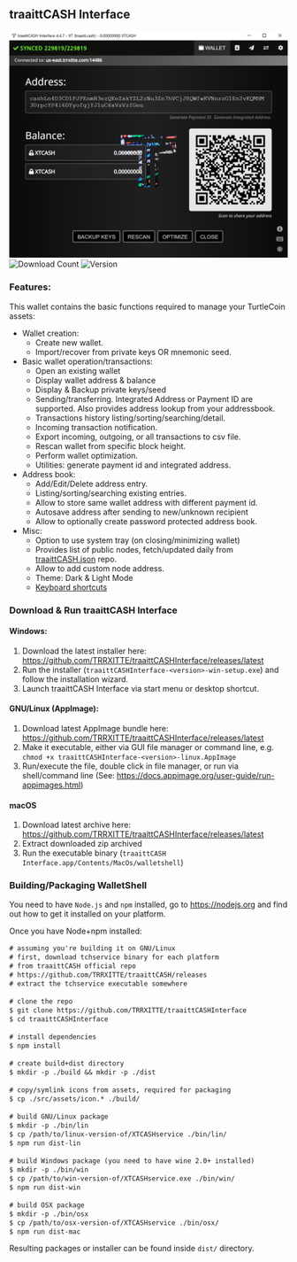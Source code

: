 ## traaittCASH Interface 

![traaittCASH Interface](https://github.com/TRRXITTE/traaittCASHInterface/blob/master/docs/XTCASH.png "traaittCASH Interface XT")
![Download Count](https://img.shields.io/github/downloads/trrxitte/traaittcashinterface/total.svg)
![Version](https://img.shields.io/github/v/release/trrxitte/traaittcashinterface)

### Features:

This wallet contains the basic functions required to manage your TurtleCoin assets:

* Wallet creation:
  * Create new wallet.
  * Import/recover from private keys OR mnemonic seed.
* Basic wallet operation/transactions:
  * Open an existing  wallet
  * Display wallet address & balance
  * Display & Backup private keys/seed
  * Sending/transferring. Integrated Address or Payment ID are supported. Also provides address lookup from your addressbook.
  * Transactions history listing/sorting/searching/detail.
  * Incoming transaction notification.
  * Export incoming, outgoing, or all transactions to csv file.
  * Rescan wallet from specific block height.
  * Perform wallet optimization.
  * Utilities: generate payment id and integrated address.
* Address book:
  * Add/Edit/Delete address entry.
  * Listing/sorting/searching existing entries.
  * Allow to store same wallet address with different payment id.
  * Autosave address after sending to new/unknown recipient
  * Allow to optionally create password protected address book.
* Misc:
  * Option to use system tray (on closing/minimizing wallet)
  * Provides list of public nodes, fetch/updated daily from [traaittCASH.json](https://github.com/TRRXITTE/traaittCASHnetworkserver/blob/master/traaittcash.json) repo.
  * Allow to add custom node address.
  * Theme: Dark & Light Mode
  * [Keyboard shortcuts](docs/shortcut.md)

### Download &amp; Run traaittCASH Interface

#### Windows:
1. Download the latest installer here: https://github.com/TRRXITTE/traaittCASHInterface/releases/latest
2. Run the installer (`traaittCASHInterface-<version>-win-setup.exe`) and follow the installation wizard.
3. Launch traaittCASH Interface via start menu or desktop shortcut.

#### GNU/Linux (AppImage):
1. Download latest AppImage bundle here: https://github.com/TRRXITTE/traaittCASHInterface/releases/latest
2. Make it executable, either via GUI file manager or command line, e.g. `chmod +x traaittCASHInterface-<version>-linux.AppImage`
3. Run/execute the file, double click in file manager, or run via shell/command line (See: https://docs.appimage.org/user-guide/run-appimages.html)

#### macOS
1. Download latest archive here: https://github.com/TRRXITTE/traaittCASHInterface/releases/latest
2. Extract downloaded zip archived
3. Run the executable binary (`traaittCASH Interface.app/Contents/MacOs/walletshell`)



### Building/Packaging WalletShell
You need to have `Node.js` and `npm` installed, go to https://nodejs.org and find out how to get it installed on your platform.

Once you have Node+npm installed:
```
# assuming you're building it on GNU/Linux
# first, download tchservice binary for each platform
# from traaittCASH official repo
# https://github.com/TRRXITTE/traaittCASH/releases
# extract the tchservice executable somewhere

# clone the repo
$ git clone https://github.com/TRRXITTE/traaittCASHInterface
$ cd traaittCASHInterface

# install dependencies
$ npm install

# create build+dist directory
$ mkdir -p ./build && mkdir -p ./dist

# copy/symlink icons from assets, required for packaging
$ cp ./src/assets/icon.* ./build/

# build GNU/Linux package
$ mkdir -p ./bin/lin
$ cp /path/to/linux-version-of/XTCASHservice ./bin/lin/
$ npm run dist-lin

# build Windows package (you need to have wine 2.0+ installed)
$ mkdir -p ./bin/win
$ cp /path/to/win-version-of/XTCASHservice.exe ./bin/win/
$ npm run dist-win

# build OSX package
$ mkdir -p ./bin/osx
$ cp /path/to/osx-version-of/XTCASHservice ./bin/osx/
$ npm run dist-mac
```

Resulting packages or installer can be found inside `dist/` directory.

